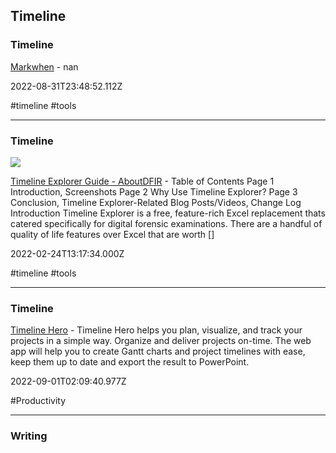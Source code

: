 ## Timeline

### Timeline

[Markwhen](https://markwhen.com) - nan

2022-08-31T23:48:52.112Z

#timeline #tools

---

### Timeline

![](https://aboutdfir.com/wp-content/uploads/Timeline-Explorer-GUI.png)

[Timeline Explorer Guide - AboutDFIR](https://aboutdfir.com/toolsandartifacts/windows/timeline-explorer) - Table of Contents Page 1  Introduction, Screenshots Page 2  Why Use Timeline Explorer? Page 3  Conclusion, Timeline Explorer-Related Blog Posts/Videos, Change Log Introduction Timeline Explorer is a free, feature-rich Excel replacement thats catered specifically for digital forensic examinations. There are a handful of quality of life features over Excel that are worth []

2022-02-24T13:17:34.000Z

#timeline #tools

---

### Timeline

[Timeline Hero](https://timelinehero.app) - Timeline Hero helps you plan, visualize, and track your projects in a simple way. Organize and deliver projects on-time. The web app will help you to create Gantt charts and project timelines with ease, keep them up to date and export the result to PowerPoint.

2022-09-01T02:09:40.977Z

#Productivity

---

### Writing
